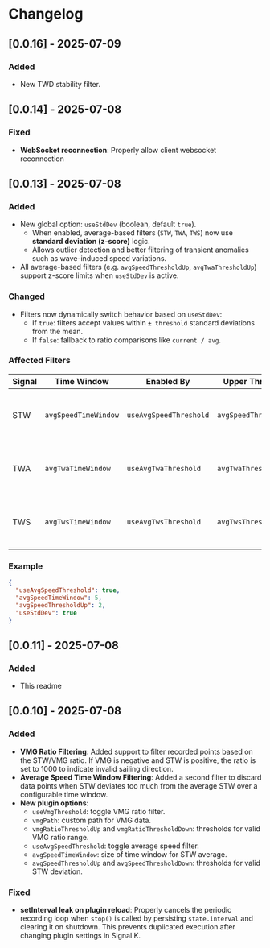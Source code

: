 # Changelog

## [0.0.16] - 2025-07-09

### Added
- New TWD stability filter.

## [0.0.14] - 2025-07-08

### Fixed
- **WebSocket reconnection**: Properly allow client websocket reconnection

## [0.0.13] - 2025-07-08

### Added
- New global option: `useStdDev` (boolean, default `true`).
  - When enabled, average-based filters (`STW`, `TWA`, `TWS`) now use **standard deviation (z-score)** logic.
  - Allows outlier detection and better filtering of transient anomalies such as wave-induced speed variations.
- All average-based filters (e.g. `avgSpeedThresholdUp`, `avgTwaThresholdUp`) support z-score limits when `useStdDev` is active.

### Changed
- Filters now dynamically switch behavior based on `useStdDev`:
  - If `true`: filters accept values within `± threshold` standard deviations from the mean.
  - If `false`: fallback to ratio comparisons like `current / avg`.

### Affected Filters
| Signal | Time Window | Enabled By               | Upper Threshold             | Notes                        |
|--------|-------------|--------------------------|------------------------------|------------------------------|
| STW    | `avgSpeedTimeWindow` | `useAvgSpeedThreshold` | `avgSpeedThresholdUp`       | Uses z-score or ratio        |
| TWA    | `avgTwaTimeWindow`   | `useAvgTwaThreshold`   | `avgTwaThresholdUp`         | Uses z-score or ratio        |
| TWS    | `avgTwsTimeWindow`   | `useAvgTwsThreshold`   | `avgTwsThresholdUp`         | Uses z-score or ratio        |

###  Example
```json
{
  "useAvgSpeedThreshold": true,
  "avgSpeedTimeWindow": 5,
  "avgSpeedThresholdUp": 2,
  "useStdDev": true
}
```


## [0.0.11] - 2025-07-08

### Added
- This readme

## [0.0.10] - 2025-07-08

### Added
- **VMG Ratio Filtering**: Added support to filter recorded points based on the STW/VMG ratio. If VMG is negative and STW is positive, the ratio is set to 1000 to indicate invalid sailing direction.
- **Average Speed Time Window Filtering**: Added a second filter to discard data points when STW deviates too much from the average STW over a configurable time window.
- **New plugin options**:
  - `useVmgThreshold`: toggle VMG ratio filter.
  - `vmgPath`: custom path for VMG data.
  - `vmgRatioThresholdUp` and `vmgRatioThresholdDown`: thresholds for valid VMG ratio range.
  - `useAvgSpeedThreshold`: toggle average speed filter.
  - `avgSpeedTimeWindow`: size of time window for STW average.
  - `avgSpeedThresholdUp` and `avgSpeedThresholdDown`: thresholds for valid STW deviation.

### Fixed
- **setInterval leak on plugin reload**: Properly cancels the periodic recording loop when `stop()` is called by persisting `state.interval` and clearing it on shutdown. This prevents duplicated execution after changing plugin settings in Signal K.

